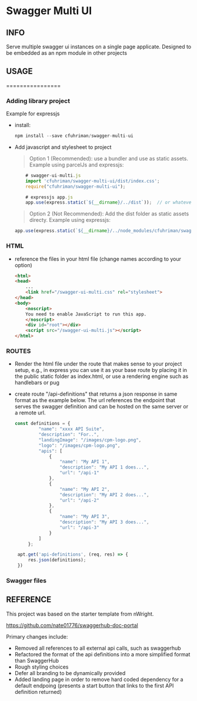# Swagger Multi UI

## INFO
Serve multiple swagger ui instances on a single page applicate.  Designed to be embedded as an npm module in other projects

## USAGE
================
### Adding library project
Example for expressjs
- install:
    ```javascript
    npm install --save cfuhriman/swagger-multi-ui
    ```
- Add javascript and stylesheet to project
    > Option 1 (Recommended): use a bundler and use as static assets.  Example using parcelJs and expressjs:
    ```javascript
        # swagger-ui-multi.js
        import 'cfuhriman/swagger-multi-ui/dist/index.css';
        require("cfuhriman/swagger-multi-ui");
    ```
    ```javascript
        # expressjs app.js
        app.use(express.static(`${__dirname}/../dist`));  // or whatever folder the bundler exports to
    ```

    > Option 2 (Not Recommended): Add the dist folder as static assets directy.  Example using expressjs:
    ```javascript
    app.use(express.static(`${__dirname}/../node_modules/cfuhriman/swagger-multi-ui/dist`));
    ```
### HTML
- reference the files in your html file (change names according to your option)
    ```html
    <html>
    <head>
        ...
        <link href="/swagger-ui-multi.css" rel="stylesheet">
    </head>
    <body>
        <noscript>
        You need to enable JavaScript to run this app.
        </noscript>
        <div id="root"></div>
        <script src="/swagger-ui-multi.js"></script>
    </html>
    ```

### ROUTES
- Render the html file under the route that makes sense to your project setup, e.g., in express you can use it as your base route by placing it in the public static folder as index.html, or use a rendering engine such as handlebars or pug

- create route "/api-definitions" that returns a json response in same format as the example below.  The url references the endpoint that serves the swagger definition and can be hosted on the same server or a remote url.
   ```javascript
   const definitions = {
            "name": "xxxx API Suite",
            "description": "For..",
            "landingImage": "/images/cpm-logo.png",
            "logo": "/images/cpm-logo.png",
            "apis": [
                {
                    "name": "My API 1",
                    "description": "My API 1 does...",
                    "url": "/api-1"
                },
                {
                    "name": "My API 2",
                    "description": "My API 2 does...",
                    "url": "/api-2"
                },
                {
                    "name": "My API 3",
                    "description": "My API 3 does...",
                    "url": "/api-3"
                }
            ]
        };

    apt.get('api-definitions', (req, res) => {
        res.json(definitions);
    })
    ```
### Swagger files


## REFERENCE
This project was based on the starter template from nWright.

https://github.com/nate01776/swaggerhub-doc-portal

 Primary changes include:
- Removed all references to all external api calls, such as swaggerhub
- Refactored the format of the api definitions into a more simplified format than SwaggerHub
- Rough styling choices
- Defer all branding to be dynamically provided
- Added landing page in order to remove hard coded dependency for a default endpoing (presents a start button that links to the first API definition returned)
